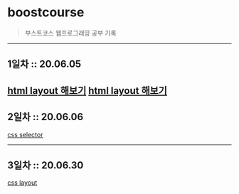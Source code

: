 # boostcourse
>부스트코스 웹프로그래밍 공부 기록
----

## 1일차 :: 20.06.05
[html layout 해보기](https://github.com/Jisu-Shin/boostcourse/tree/master/1%EC%9D%BC%EC%B0%A8)
[html layout 해보기](https://github.com/Jisu-Shin/BoostCourse/tree/master/1%EC%9D%BC%EC%B0%A8)
---

## 2일차 :: 20.06.06
[css selector](https://github.com/Jisu-Shin/BoostCourse/tree/master/2%EC%9D%BC%EC%B0%A8)

---
## 3일차 :: 20.06.30
[css layout](https://github.com/Jisu-Shin/BoostCourse/tree/master/3%EC%9D%BC%EC%B0%A8)

